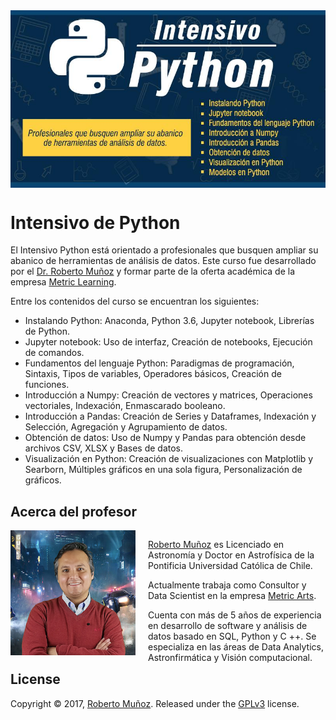 <img style="display:block; margin: 0 auto;" src="figures/banner intensivo de python.jpg" width="600">

# Intensivo de Python

El Intensivo Python está orientado a profesionales que busquen ampliar su abanico de herramientas de análisis de datos. Este curso fue desarrollado por el [Dr. Roberto Muñoz](https://cl.linkedin.com/in/robertopmunoz) y formar parte de la oferta académica de la empresa [Metric Learning](https://welcu.com/metric-learning).

Entre los contenidos del curso se encuentran los siguientes:

- Instalando Python: Anaconda, Python 3.6, Jupyter notebook, Librerías de Python.
- Jupyter notebook: Uso de interfaz, Creación de notebooks, Ejecución de comandos.
- Fundamentos del lenguaje Python: Paradigmas de programación, Sintaxis, Tipos de variables, Operadores básicos, Creación de funciones.
- Introducción a Numpy: Creación de vectores y matrices, Operaciones vectoriales, Indexación, Enmascarado booleano.
- Introducción a Pandas: Creación de Series y Dataframes, Indexación y Selección, Agregación y Agrupamiento de datos.
- Obtención de datos: Uso de Numpy y Pandas para obtención desde archivos CSV, XLSX y Bases de datos.
- Visualización en Python: Creación de visualizaciones con Matplotlib y Searborn, Múltiples gráficos en una sola figura, Personalización de gráficos.

## Acerca del profesor

<div style="float:left;">
<img style="float: left; margin:0 20px 10px 0" src="figures/perfil Roberto Munoz.jpg" width="200"/>
<p><a href="https://cl.linkedin.com/in/robertopmunoz">Roberto Muñoz</a> es Licenciado en Astronomía y Doctor en Astrofísica de la Pontificia Universidad Católica de Chile.</p>

<p>Actualmente trabaja como Consultor y Data Scientist en la empresa <a href="http://www.metricarts.com">Metric Arts</a>.</p>

<p>Cuenta con más de 5 años de experiencia en desarrollo de software y análisis de datos basado en SQL, Python y C ++. Se especializa en las áreas de Data Analytics, Astronfirmática y Visión computacional.</p>
</div>

## License

Copyright &copy; 2017, [Roberto Muñoz](https://github.com/rpmunoz). Released under the [GPLv3](https://github.com/MetricLearning/intensivo_python/blob/master/LICENSE) license.

